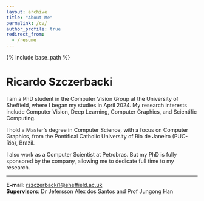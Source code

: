 ```yaml
---
layout: archive
title: "About Me"
permalink: /cv/
author_profile: true
redirect_from:
  - /resume
---
```


{% include base_path %}

<h1 style="text-align: left;">Ricardo Szczerbacki</h1>

I am a PhD student in the Computer Vision Group at the University of Sheffield, where I began my studies in April 2024. My research interests include Computer Vision, Deep Learning, Computer Graphics, and Scientific Computing.

I hold a Master’s degree in Computer Science, with a focus on Computer Graphics, from the Pontifical Catholic University of Rio de Janeiro (PUC-Rio), Brazil.

I also work as a Computer Scientist at Petrobras. But my PhD is fully sponsored by the company, allowing me to dedicate full time to my research.

------
<b>E-mail</b>: rszczerbacki1@sheffield.ac.uk<br>
<b>Supervisors</b>: Dr Jefersson Alex dos Santos and Prof Jungong Han


